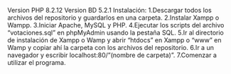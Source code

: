 Version PHP 8.2.12
Version BD  5.2.1
Instalación:
1.Descargar todos los archivos del repositorio y guardarlos en una carpeta.
2.Instalar Xampp o Wampp.
3.Iniciar Apache, MySQL y PHP.
4.Ejecutar los scripts del archivo “votaciones.sql” en phpMyAdmin usando la pestaña SQL.
5.Ir al directorio de instalación de Xampp o Wamp y abrir “htdocs” en Xampp o “www” en Wamp y copiar ahí la carpeta con los archivos del repositorio.
6.Ir a un navegador y escribir localhost:80/”(nombre de carpeta)”.
7.Comenzar a utilizar el programa.
